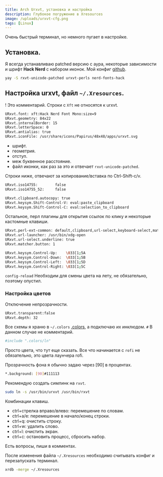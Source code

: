 ```yaml
---
title: Arch Urxvt, установка и настройка
description: Глубокое погружение в Xresources
image: /uploads/urxvt-cfg.png
tags: [Linux]
---
```


Очень быстрый терминал, но немного пугает в настройке.

## Установка.

Я всегда устанавливаю patched версию с аура, некоторые зависимости и шрифт **Hack Nerd** с набором иконок. Мой конфиг [github](https://github.com/creio/dots/blob/master/.Xresources).

```sh
yay -S rxvt-unicode-patched urxvt-perls nerd-fonts-hack
```

## Настройка urxvt, файл `~/.Xresources`.

! Это комментарий. Строки с `Xft` не относятся к urxvt.

```sh
URxvt.font: xft:Hack Nerd Font Mono:size=9
URxvt.geometry: 84x22
URxvt.internalBorder: 15
URxvt.letterSpace: 0
URxvt.antialias: true
URxvt.iconFile: /usr/share/icons/Papirus/48x48/apps/urxvt.svg
```

* шрифт.
* геометрия.
* отступ.
* меж буквенное расстояние.
* файл иконки, как раз за это и отвечает `rxvt-unicode-patched`.

Строки ниже, отвечают за копирование/вставка по Ctrl-Shift-c/v.

```sh
URxvt.iso14755:        false
URxvt.iso14755_52:     false

URxvt.clipboard.autocopy: true
URxvt.keysym.Shift-Control-V: eval:paste_clipboard
URxvt.keysym.Shift-Control-C: eval:selection_to_clipboard
```

Остальное, перл плагины для открытия ссылок по клику и некоторые кастомные клавиши.

```sh
URxvt.perl-ext-common: default,clipboard,url-select,keyboard-select,matcher
URxvt.url-launcher: /usr/bin/xdg-open
URxvt.url-select.underline: true
URxvt.matcher.button: 1

URxvt.keysym.Control-Up:    \033[1;5A
URxvt.keysym.Control-Down:  \033[1;5B
URxvt.keysym.Control-Left:  \033[1;5D
URxvt.keysym.Control-Right: \033[1;5C
```

`config-reload` Необходим для смены цвета на лету, не обязательно, поэтому опустил.

### Настройка цветов

Отключение непрозрачности.

```sh
URxvt.transparent:false
URxvt.depth: 32
```

Все схемы я храню в `~/.colors` [.colors](https://github.com/creio/dots/tree/master/.colors), а подключаю их инклюдом. `#` В данном случае не комментарий.

```sh
#include ".colors/ln"
```

Просто цвета, что тут еще сказать. Все что начинается с `rofi` не обязательно, это цвета лаунчера rofi.

Прозрачность фона я обычно задаю через [90] в процентах.

```sh
*.background: [90]#111113
```

Рекомендую создать симлинк на `rxvt`.

```sh
sudo ln -s /usr/bin/urxvt /usr/bin/rxvt
```

Комбинации клавиш.

- ctrl+стрелка вправо/влево: перемешение по словам.
- ctrl+a/e: перемешение в начало/конец строки.
- ctrl+q: очистить строку.
- ctrl+w: удалить слово.
- ctrl+l: очистить экран.
- ctrl+c: остановить процесс, сбросить набор.

Есть вопросы, пиши в комментах.

После изменения файла `~/.Xresources` необходимо считывать конфиг и перезапускать терминал.

```bash
xrdb -merge ~/.Xresources
```
